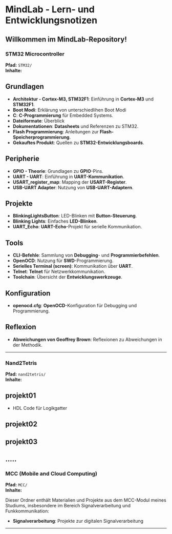 # MindLab - Lern- und Entwicklungsnotizen 

Willkommen im **MindLab-Repository**!
---

### STM32 Microcontroller

**Pfad:** `STM32/`  
**Inhalte:**

## **Grundlagen**
- **Architektur - Cortex-M3, STM32F1**: Einführung in **Cortex-M3** und **STM32F1**.
- **Boot Modi**: Erklärung von unterschiedlihen Boot Modi
- **C**: **C-Programmierung** für Embedded Systems.
- **Dateiformate**: Überblick 
- **Dokumentationen**: **Datasheets** und Referenzen zu STM32.
- **Flash Programmierung**: Anleitungen zur **Flash-Speicherprogrammierung**.
- **Gekauftes Produkt**: Quellen zu **STM32-Entwicklungsboards**.

## **Peripherie**
- **GPIO - Theorie**: Grundlagen zu **GPIO**-Pins.
- **UART - UART**: Einführung in **UART-Kommunikation**.
- **USART_register_map**: Mapping der **USART-Register**.
- **USB-UART Adapter**: Nutzung von **USB-UART-Adaptern**.

## **Projekte**
- **BlinkingLightsButton**: LED-Blinken mit **Button-Steuerung**.
- **Blinking Lights**: Einfaches **LED-Blinken**.
- **UART_Echo**: **UART-Echo**-Projekt für serielle Kommunikation.

## **Tools**
- **CLI-Befehle**: Sammlung von **Debugging**- und **Programmierbefehlen**.
- **OpenOCD**: Nutzung für **SWD**-Programmierung.
- **Serielles Terminal (screen)**: Kommunikation über **UART**.
- **Telnet**: **Telnet** für Netzwerkkommunikation.
- **Toolchain**: Übersicht der **Entwicklungswerkzeuge**.

## **Konfiguration**
- **openocd.cfg**: **OpenOCD**-Konfiguration für Debugging und Programmierung.

## **Reflexion**
- **Abweichungen von Geoffrey Brown**: Reflexionen zu Abweichungen in der Methodik.

---

### Nand2Tetris
**Pfad:** `nand2tetris/`  
**Inhalte:**

## **projekt01**
- HDL Code für Logikgatter

## **projekt02**

## **projekt03**

.....
---

### MCC (Mobile and Cloud Computing)
**Pfad:** `MCC/`  
**Inhalte:**

Dieser Ordner enthält Materialien und Projekte aus dem MCC-Modul meines Studiums, insbesondere im Bereich Signalverarbeitung und Funkkommunikation:

- **Signalverarbeitung**: Projekte zur digitalen Signalverarbeitung

---



